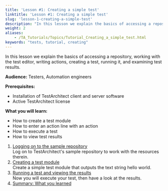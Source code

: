 ```yaml
--- 
title: 'Lesson #1: Creating a simple test'
linktitle: 'Lesson #1: Creating a simple test'
slug: 'lesson-1-creating-a-simple-test'
description: "In this lesson we explain the basics of accessing a repository, working with the test editor, writing actions, creating a test, running it, and examining test results. Audience: Testers, Automation ..."
weight: 2
aliases: 
    - /TA_Tutorials/Topics/Tutorial_Creating_a_simple_test.html
keywords: "tests, tutorial, creating"
---
```


In this lesson we explain the basics of accessing a repository, working with the test editor, writing actions, creating a test, running it, and examining test results.

**Audience:** Testers, Automation engineers

**Prerequisites:**

-   Installation of TestArchitect client and server software
-   Active TestArchitect license

**What you will learn:**

-   How to create a test module
-   How to enter an action line with an action
-   How to execute a test
-   How to view test results

1.  [Logging on to the sample repository](/TA_Tutorials/Topics/Logging_in_to_sample_repo.html)  
Log on to TestArchitect's sample repository to work with the resources therein.
2.  [Creating a test module](/TA_Tutorials/Topics/Creating_a_test_module.html)  
 Create a simple test module that outputs the text string hello world.
3.  [Running a test and viewing the results](/TA_Tutorials/Topics/Running_a_test.html)  
Now you will execute your test, then have a look at the results.
4.  [Summary: What you learned](/TA_Tutorials/Topics/Summary_Creating_a_simple_test.html)  




